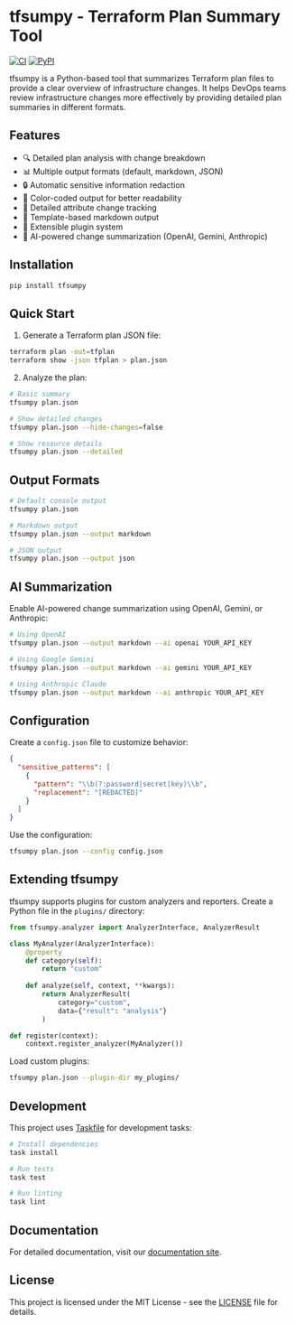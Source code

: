 # tfsumpy - Terraform Plan Summary Tool

[![CI](https://github.com/rafaelherik/tfsumpy/actions/workflows/ci.yaml/badge.svg)](https://github.com/rafaelherik/tfsumpy/actions/workflows/ci.yaml)
[![PyPI](https://img.shields.io/pypi/v/tfsumpy.svg)](https://pypi.org/project/tfsumpy/)

tfsumpy is a Python-based tool that summarizes Terraform plan files to provide a clear overview of infrastructure changes. It helps DevOps teams review infrastructure changes more effectively by providing detailed plan summaries in different formats.

## Features

- 🔍 Detailed plan analysis with change breakdown
- 📊 Multiple output formats (default, markdown, JSON)
- 🔒 Automatic sensitive information redaction
- 🎨 Color-coded output for better readability
- 🔄 Detailed attribute change tracking
- 📝 Template-based markdown output
- 🔧 Extensible plugin system
- 🤖 AI-powered change summarization (OpenAI, Gemini, Anthropic)

## Installation

```bash
pip install tfsumpy
```

## Quick Start

1. Generate a Terraform plan JSON file:
```bash
terraform plan -out=tfplan
terraform show -json tfplan > plan.json
```

2. Analyze the plan:
```bash
# Basic summary
tfsumpy plan.json

# Show detailed changes
tfsumpy plan.json --hide-changes=false

# Show resource details
tfsumpy plan.json --detailed
```

## Output Formats

```bash
# Default console output
tfsumpy plan.json

# Markdown output
tfsumpy plan.json --output markdown

# JSON output
tfsumpy plan.json --output json
```

## AI Summarization

Enable AI-powered change summarization using OpenAI, Gemini, or Anthropic:

```bash
# Using OpenAI
tfsumpy plan.json --output markdown --ai openai YOUR_API_KEY

# Using Google Gemini
tfsumpy plan.json --output markdown --ai gemini YOUR_API_KEY

# Using Anthropic Claude
tfsumpy plan.json --output markdown --ai anthropic YOUR_API_KEY
```

## Configuration

Create a `config.json` file to customize behavior:

```json
{
  "sensitive_patterns": [
    {
      "pattern": "\\b(?:password|secret|key)\\b",
      "replacement": "[REDACTED]"
    }
  ]
}
```

Use the configuration:
```bash
tfsumpy plan.json --config config.json
```

## Extending tfsumpy

tfsumpy supports plugins for custom analyzers and reporters. Create a Python file in the `plugins/` directory:

```python
from tfsumpy.analyzer import AnalyzerInterface, AnalyzerResult

class MyAnalyzer(AnalyzerInterface):
    @property
    def category(self):
        return "custom"
    
    def analyze(self, context, **kwargs):
        return AnalyzerResult(
            category="custom",
            data={"result": "analysis"}
        )

def register(context):
    context.register_analyzer(MyAnalyzer())
```

Load custom plugins:
```bash
tfsumpy plan.json --plugin-dir my_plugins/
```

## Development

This project uses [Taskfile](https://taskfile.dev) for development tasks:

```bash
# Install dependencies
task install

# Run tests
task test

# Run linting
task lint
```

## Documentation

For detailed documentation, visit our [documentation site](https://tfsumpy.readthedocs.io/).

## License

This project is licensed under the MIT License - see the [LICENSE](LICENSE) file for details.
